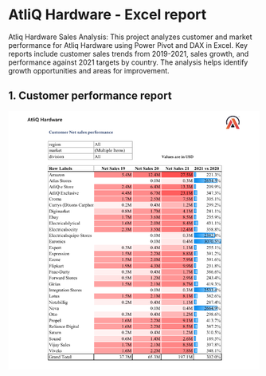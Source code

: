 # AtliQ Hardware - Excel report
Atliq Hardware Sales Analysis: This project analyzes customer and market performance for Atliq Hardware using Power Pivot and DAX in Excel. Key reports include customer sales trends from 2019-2021, sales growth, and performance against 2021 targets by country. The analysis helps identify growth opportunities and areas for improvement.
## 1. Customer performance report
![Customer performance report](https://github.com/shristii589/ATLIQ_EXC/blob/main/Screenshot%202024-10-05%20205723.png)
